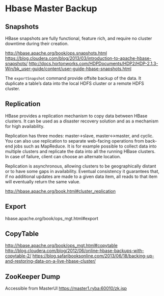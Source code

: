 
# Hbase Master Backup

## Snapshots

HBase snapshots are fully functional, feature rich, and require no cluster
downtime during their creation.

http://hbase.apache.org/book/ops.snapshots.html
https://blog.cloudera.com/blog/2013/03/introduction-to-apache-hbase-snapshots/
http://docs.hortonworks.com/HDPDocuments/HDP2/HDP-2.1.3-Win/bk_user-guide/content/user-guide-hbase-snapshots.html

The `exportSnapshot` command provide offsite backup of the data. It duplicate a
table’s data into the local HDFS cluster or a remote HDFS cluster.

## Replication

HBase provides a replication mechanism to copy data between HBase clusters. It
can be used as a disaster recovery solution and as a mechanism for high
availability. 

Replication has three modes: master->slave, master<->master, and cyclic. You can
also use replication to separate web-facing operations from back-end jobs such
as MapReduce. It is for example possible to collect data into multiple clusters
and replicate the data into all the running HBase clusters. In case of failure,
client can choose an alternate location.

Replication is asynchronous, allowing clusters to be geographically distant or
to have some gaps in availability. Eventual consistency it guarantees that, if
no additional updates are made to a given data item, all reads to that item will
eventually return the same value.

http://hbase.apache.org/book.html#cluster_replication

## Export

hbase.apache.org/book/ops_mgt.html#export

## CopyTable

http://hbase.apache.org/book/ops_mgt.html#copytable
http://blog.cloudera.com/blog/2012/06/online-hbase-backups-with-copytable-2/
https://blog.safaribooksonline.com/2013/06/18/backing-up-and-restoring-data-on-a-live-hbase-cluster/

## ZooKeeper Dump

Accessible from MasterUI
https://master1.ryba:60010/zk.jsp